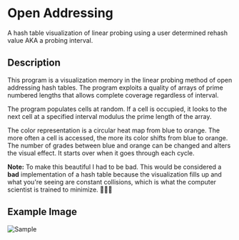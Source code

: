 # Open Addressing

A hash table visualization of linear probing using a user determined rehash value AKA a probing interval. 

## Description

This program is a visualization memory in the linear probing method of open addressing hash tables. The program exploits a quality of arrays of prime numbered lengths that allows complete coverage regardless of interval.

The program populates cells at random. If a cell is occupied, it looks to the next cell at a specified interval modulus the prime length of the array.

The color representation is a circular heat map from blue to orange. The more often a cell is accessed, the more its color shifts from blue to orange. The number of grades between blue and orange can be changed and alters the visual effect. It starts over when it goes through each cycle.

**Note:** To make this beautiful I had to be bad. This would be considered a **bad** implementation of a hash table because the visualization fills up and what you're seeing are constant collisions, which is what the computer scientist is trained to minimize. 🤷🏽‍♂️

## Example Image

![Sample](Sample.gif)